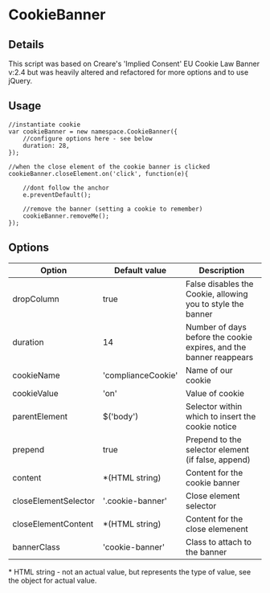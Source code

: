 # CookieBanner

## Details

This script was based on Creare's 'Implied Consent' EU Cookie Law Banner v:2.4 but was heavily altered and refactored for more options and to use jQuery.


## Usage

	//instantiate cookie
	var cookieBanner = new namespace.CookieBanner({
		//configure options here - see below
		duration: 28,
	});

	//when the close element of the cookie banner is clicked
	cookieBanner.closeElement.on('click', function(e){

		//dont follow the anchor
		e.preventDefault();

		//remove the banner (setting a cookie to remember)
		cookieBanner.removeMe();
	});

## Options

| Option 	    		| Default value    					| Description   														|
| --------------------- |-----------------------------------| ----------------------------------------------------------------------|
| dropColumn    		| true								| False disables the Cookie, allowing you to style the banner			|
| duration      		| 14		    					| Number of days before the cookie expires, and the banner reappears	|
| cookieName    		| 'complianceCookie'      			| Name of our cookie   													|
| cookieValue    		| 'on'		    					| Value of cookie  														|
| parentElement   		| $('body')      					| Selector within which to insert the cookie notice   					|
| prepend    			| true		      					| Prepend to the selector element (if false, append)  					|
| content    			| *(HTML string)   					| Content for the cookie banner   										|
| closeElementSelector  | '.cookie-banner' 					| Close element selector   												|
| closeElementContent   | *(HTML string)   					| Content for the close elemenent   									|
| bannerClass    		| 'cookie-banner'  					| Class to attach to the banner   										|

\* HTML string - not an actual value, but represents the type of value, see the object for actual value.
